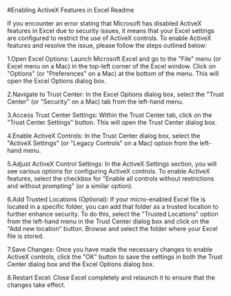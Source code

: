 #Enabling ActiveX Features in Excel Readme

If you encounter an error stating that Microsoft has disabled ActiveX features in Excel due to security issues, it means that your Excel settings are configured to restrict the use of ActiveX controls. To enable ActiveX features and resolve the issue, please follow the steps outlined below:

1.Open Excel Options: Launch Microsoft Excel and go to the "File" menu (or Excel menu on a Mac) in the top-left corner of the Excel window. Click on "Options" (or "Preferences" on a Mac) at the bottom of the menu. This will open the Excel Options dialog box.

2.Navigate to Trust Center: In the Excel Options dialog box, select the "Trust Center" (or "Security" on a Mac) tab from the left-hand menu.

3.Access Trust Center Settings: Within the Trust Center tab, click on the "Trust Center Settings" button. This will open the Trust Center dialog box.

4.Enable ActiveX Controls: In the Trust Center dialog box, select the "ActiveX Settings" (or "Legacy Controls" on a Mac) option from the left-hand menu.

5.Adjust ActiveX Control Settings: In the ActiveX Settings section, you will see various options for configuring ActiveX controls. To enable ActiveX features, select the checkbox for "Enable all controls without restrictions and without prompting" (or a similar option).

6.Add Trusted Locations (Optional): If your micro-enabled Excel file is located in a specific folder, you can add that folder as a trusted location to further enhance security. To do this, select the "Trusted Locations" option from the left-hand menu in the Trust Center dialog box and click on the "Add new location" button. Browse and select the folder where your Excel file is stored.

7.Save Changes: Once you have made the necessary changes to enable ActiveX controls, click the "OK" button to save the settings in both the Trust Center dialog box and the Excel Options dialog box.

8.Restart Excel: Close Excel completely and relaunch it to ensure that the changes take effect.
